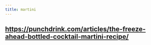 ```yaml
---
title: martini
---
```


## https://punchdrink.com/articles/the-freeze-ahead-bottled-cocktail-martini-recipe/
##